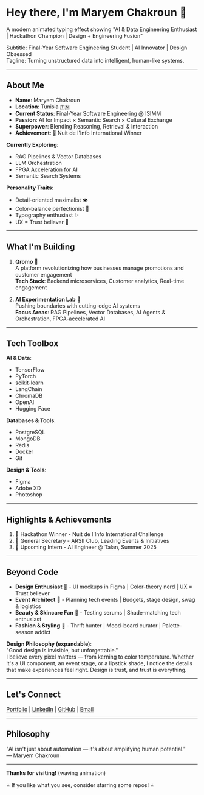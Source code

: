 # Hey there, I'm Maryem Chakroun 👋

A modern animated typing effect showing "AI & Data Engineering Enthusiast | Hackathon Champion | Design + Engineering Fusion"

Subtitle: Final-Year Software Engineering Student | AI Innovator | Design Obsessed  
Tagline: Turning unstructured data into intelligent, human-like systems.

---

## About Me
- **Name**: Maryem Chakroun
- **Location**: Tunisia 🇹🇳
- **Current Status**: Final-Year Software Engineering @ ISIMM
- **Passion**: AI for Impact × Semantic Search × Cultural Exchange
- **Superpower**: Blending Reasoning, Retrieval & Interaction
- **Achievement**: 🥇 Nuit de l'Info International Winner

**Currently Exploring**:
- RAG Pipelines & Vector Databases
- LLM Orchestration
- FPGA Acceleration for AI
- Semantic Search Systems

**Personality Traits**:
- Detail-oriented maximalist 👁️
- Color-balance perfectionist 🎨
- Typography enthusiast ✨
- UX = Trust believer 💎

---

## What I'm Building
1. **Qromo** 📱  
   A platform revolutionizing how businesses manage promotions and customer engagement  
   **Tech Stack**: Backend microservices, Customer analytics, Real-time engagement

2. **AI Experimentation Lab** 💬  
   Pushing boundaries with cutting-edge AI systems  
   **Focus Areas**: RAG Pipelines, Vector Databases, AI Agents & Orchestration, FPGA-accelerated AI

---

## Tech Toolbox
**AI & Data**:
- TensorFlow
- PyTorch
- scikit-learn
- LangChain
- ChromaDB
- OpenAI
- Hugging Face

**Databases & Tools**:
- PostgreSQL
- MongoDB
- Redis
- Docker
- Git

**Design & Tools**:
- Figma
- Adobe XD
- Photoshop

---

## Highlights & Achievements
1. 🥇 Hackathon Winner - Nuit de l'Info International Challenge
2. 🧭 General Secretary - ARSII Club, Leading Events & Initiatives
3. 💼 Upcoming Intern - AI Engineer @ Talan, Summer 2025

---

## Beyond Code
- **Design Enthusiast** 🎨 - UI mockups in Figma | Color-theory nerd | UX = Trust believer
- **Event Architect** 🎪 - Planning tech events | Budgets, stage design, swag & logistics
- **Beauty & Skincare Fan** 💄 - Testing serums | Shade-matching tech enthusiast
- **Fashion & Styling** 👗 - Thrift hunter | Mood-board curator | Palette-season addict

**Design Philosophy (expandable)**:  
"Good design is invisible, but unforgettable."  
I believe every pixel matters — from kerning to color temperature. Whether it's a UI component, an event stage, or a lipstick shade, I notice the details that make experiences feel right. Design is trust, and trust is everything.

---

## Let's Connect
[Portfolio](#) | [LinkedIn](#) | [GitHub](#) | [Email](#)

---

## Philosophy
"AI isn't just about automation — it's about amplifying human potential."  
— Maryem Chakroun

---

**Thanks for visiting!** (waving animation)

⭐ If you like what you see, consider starring some repos! ⭐
